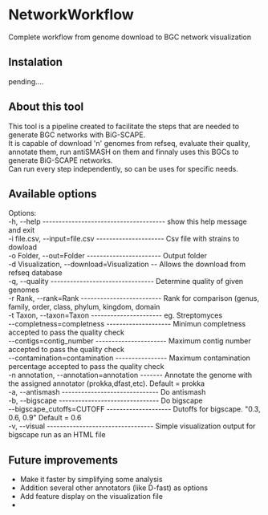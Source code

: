 # NetworkWorkflow
Complete workflow from genome download to BGC network visualization
## Instalation
pending....
## About this tool
This tool is a pipeline created to facilitate the steps that are needed to generate BGC networks with BiG-SCAPE.<br>
It is capable of download 'n' genomes from refseq, evaluate their quality, annotate them, run antiSMASH on them and finnaly uses this BGCs to generate BiG-SCAPE networks.<br>
Can run every step independently, so can be uses for specific needs.

## Available options
Options: <br>
-h, --help -------------------------------------- show this help message and exit</br>
  -i file.csv, --input=file.csv --------------------- Csv file with strains to dowload<br>
  -o Folder, --out=Folder ----------------------- Output folder<br>
  -d Visualization, --download=Visualization -- Allows the download from refseq database<br>
  -q, --quality -------------------------------- Determine quality of given genomes<br>
  -r Rank, --rank=Rank ------------------------- Rank for comparison (genus, family, order, class, phylum, kingdom, domain<br>
  -t Taxon, --taxon=Taxon ---------------------- eg. Streptomyces<br>
  --completness=completness -------------------- Minimun completness accepted to pass the quality check<br>
  --contigs=contig_number ---------------------- Maximum contig number accepted to pass the quality check<br>
  --contamination=contamination ---------------- Maximum contamination percentage accepted to pass the quality check<br>
  -n annotation, --annotation=annotation ------- Annotate the genome with the assigned annotator (prokka,dfast,etc). Default = prokka<br>
  -a, --antismash ------------------------------ Do antismash<br>
  -b, --bigscape ------------------------------- Do bigscape<br>
  --bigscape_cutoffs=CUTOFF -------------------- Dutoffs for bigscape. "0.3, 0.6, 0.9" Default = 0.6<br>
  -v, --visual --------------------------------- Simple visualization output for bigscape run as an HTML file<br>


## Future improvements
- Make it faster by simplifying some analysis <br>
- Addition several other annotators (like D-fast) as options<br>
- Add feature display on the visualization file<br>
- 



